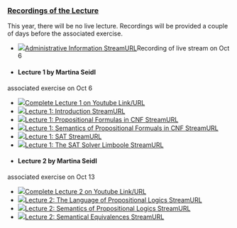 ### [Recordings of the Lecture](https://moodle.jku.at/jku/course/view.php?id=10258#section-1)

This year, there will be no live lecture. Recordings will be provided a couple of days before the associated exercise.  



* [![](https://moodle.jku.at/jku/theme/image.php/classic/streamurl/1600773234/icon)Administrative Information StreamURL](https://moodle.jku.at/jku/mod/streamurl/view.php?id=4414662)Recording of live stream on Oct 6

  



* #### **Lecture 1** by Martina Seidl

associated exercise on Oct 6  

* [![](https://moodle.jku.at/jku/theme/image.php/classic/url/1600773234/icon)Complete Lecture 1 on Youtube Link/URL](https://moodle.jku.at/jku/mod/url/view.php?id=4425502)
* [![](https://moodle.jku.at/jku/theme/image.php/classic/streamurl/1600773234/icon)Lecture 1: Introduction StreamURL](https://moodle.jku.at/jku/mod/streamurl/view.php?id=4391156)
* [![](https://moodle.jku.at/jku/theme/image.php/classic/streamurl/1600773234/icon)Lecture 1: Propositional Formulas in CNF StreamURL](https://moodle.jku.at/jku/mod/streamurl/view.php?id=4391157)
* [![](https://moodle.jku.at/jku/theme/image.php/classic/streamurl/1600773234/icon)Lecture 1: Semantics of Propositional Formuals in CNF StreamURL](https://moodle.jku.at/jku/mod/streamurl/view.php?id=4391158)
* [![](https://moodle.jku.at/jku/theme/image.php/classic/streamurl/1600773234/icon)Lecture 1: SAT StreamURL](https://moodle.jku.at/jku/mod/streamurl/view.php?id=4391159)
* [![](https://moodle.jku.at/jku/theme/image.php/classic/streamurl/1600773234/icon)Lecture 1: The SAT Solver Limboole StreamURL](https://moodle.jku.at/jku/mod/streamurl/view.php?id=4391160)
* #### Lecture 2 by Martina Seidl

associated exercise on Oct 13  

* [![](https://moodle.jku.at/jku/theme/image.php/classic/url/1600773234/icon)Complete Lecture 2 on Youtube Link/URL](https://moodle.jku.at/jku/mod/url/view.php?id=4425503)
* [![](https://moodle.jku.at/jku/theme/image.php/classic/streamurl/1600773234/icon)Lecture 2: The Language of Propositional Logics StreamURL](https://moodle.jku.at/jku/mod/streamurl/view.php?id=4422380)
* [![](https://moodle.jku.at/jku/theme/image.php/classic/streamurl/1600773234/icon)Lecture 2: Semantics of Propositional Logics StreamURL](https://moodle.jku.at/jku/mod/streamurl/view.php?id=4422381)
* [![](https://moodle.jku.at/jku/theme/image.php/classic/streamurl/1600773234/icon)Lecture 2: Semantical Equivalences StreamURL](https://moodle.jku.at/jku/mod/streamurl/view.php?id=4422382)

